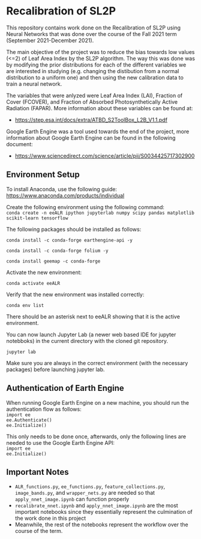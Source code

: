 # Recalibration of SL2P

This repository contains work done on the Recalibration of SL2P using Neural Networks that was done over the course of the Fall 2021 term (September 2021-December 2021).

The main objective of the project was to reduce the bias towards low values (<=2) of Leaf Area Index by the SL2P algorithm. The way this was done was by modifying the prior distributions for each of the different variables we are interested in studying (e.g. changing the distibution from a normal distribution to a uniform one) and then using the new  calibration data to train a neural network.  

The variables that were anlyzed were Leaf Area Index (LAI), Fraction of Cover (FCOVER), and  Fraction of Absorbed Photosynthetically Active Radiation (FAPAR). More information about these variables can be found at:
* https://step.esa.int/docs/extra/ATBD_S2ToolBox_L2B_V1.1.pdf 

Google Earth Engine was a tool used towards the end of the project, more information about Google Earth Engine can be found in the following document:
* https://www.sciencedirect.com/science/article/pii/S0034425717302900 

## Environment Setup

To install Anaconda, use the following guide:
https://www.anaconda.com/products/individual

Create the following environment using the following command: 
 <br />
`conda create -n eeALR ipython jupyterlab numpy scipy pandas matplotlib scikit-learn tensorflow`

The following packages should be installed as follows:

`conda install -c conda-forge earthengine-api -y`

`conda install -c conda-forge folium -y`

`conda install geemap -c conda-forge`

Activate the new environment:

`conda activate eeALR`

Verify that the new environment was installed correctly:

`conda env list`

There should be an asterisk next to eeALR showing that it is the active environment.

You can now launch Jupyter Lab (a newer web based IDE for jupyter notebboks) in the current directory with the cloned git repository.

`jupyter lab`

Make sure you are always in the correct environment (with the necessary packages) before launching jupyter lab.

## Authentication of Earth Engine

When running Google Earth Engine on a new machine, you should run the authentication flow as follows:
 <br />
`import ee` 
 <br />
`ee.Authenticate()`
 <br />
`ee.Initialize()`

This only needs to be done once, afterwards, only the following lines are needed to use the Google Earth Engine API:
 <br />
`import ee` 
 <br />
`ee.Initialize()`

## Important Notes

* `ALR_functions.py`, `ee_functions.py`, `feature_collections.py`, `image_bands.py`, and `wrapper_nets.py` are needed so that `apply_nnet_image.ipynb` can function properly 
* `recalibrate_nnet.ipynb` and `apply_nnet_image.ipynb` are the most important notebooks since they essentially represent the culmination of the work done in this project
* Meanwhile, the rest of the notebooks represent the workflow over the course of the term. 
